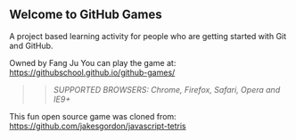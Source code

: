 ## Welcome to GitHub Games

A project based learning activity for people who are getting started with Git and GitHub.

Owned by Fang Ju
You can play the game at: https://githubschool.github.io/github-games/

>> _*SUPPORTED BROWSERS*: Chrome, Firefox, Safari, Opera and IE9+_

This fun open source game was cloned from: https://github.com/jakesgordon/javascript-tetris
